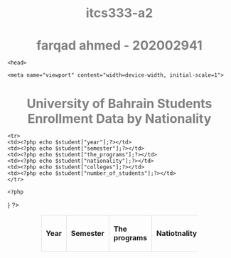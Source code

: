 # itcs333-a2
# farqad ahmed - 202002941
<?php
// URL (link to fetch data from the Bahrain Open Data Portal API)
$url= "https://data.gov.bh/api/explore/v2.1/catalog/datasets/01-statistics-of-students-nationalities_updated/records?where=colleges%20like%20%22IT%22%20AND%20the_programs%20like%20%22bachelor%22&limit=100";

// Fetch the data from API
$response= file_get_contents($url);

// decode the JSON response
$data = json_decode($response , true);

?>

<html>
    
    <head>
<Style>
      /* Main heading (h1) style */
   h1 {
     text-align: center;
    margin-bottom: 15px;
color :gray;
        }
     /* table style  */
     table {
            width: 70%;
            margin: 0 auto;
          
        }
        /* td and th style inside table */
        th, td {
            border: 1px solid #ddd;
            padding: 10px;
            text-align: left;
        }
    </Style>
    <meta name="viewport" content="width=device-width, initial-scale=1">
 <!-- pico CSS  minimal styles  -->
<link rel="stylesheet"href="https://cdn.jsdelivr.net/npm/@picocss/pico@2/css/pico.min.css">
</head>
    <body>
        <main>
            <h1 >University of Bahrain Students Enrollment Data by Nationality</h1>
<!-- Pico CSS Overflow Auto -->
<div class="overflow-auto">
    <!-- Pico CSS Table striped  -->
<table class="striped">
    <!-- Table headers for UOB Student Data -->
<thead>
<tr>
<th>Year</th>
<th>Semester</th>
<th>The programs</th>
<th>Natiotnality</th>
<th>Colleges</th>
<th>Number Of Students</th>
 </tr>
</thead>
    <!-- Table Body for UOB Student Data -->
<tbody>
<!-- extract results -->
<?php $results=$data["results"];
?>

<!-- Check if record empty OR Not -->
<?php if(!$data || !isset($data["results"])){
    die('error fetching the data from API');
}
?>
<? php
else
?>
<!-- Loop to display data for each student  -->
<?php
foreach($results as $student)
{
    ?>
    <tr>
    <td><?php echo $student["year"];?></td>
    <td><?php echo $student["semester"];?></td>
    <td><?php echo $student["the_programs"];?></td>
    <td><?php echo $student["nationality"];?></td>
    <td><?php echo $student["colleges"];?></td>
    <td><?php echo $student["number_of_students"];?></td>
    </tr>

    <?php

}
         ?>   

</tbody>
</table>
</div>
    </body>
    </main>
</html>
